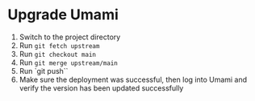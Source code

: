 # Upgrade Umami
1. Switch to the project directory
1. Run `git fetch upstream`
1. Run `git checkout main`
1. Run `git merge upstream/main`
1. Run `git push``
1. Make sure the deployment was successful, then log into Umami and verify the version has been updated successfully